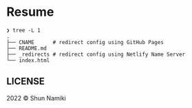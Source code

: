 # Resume

```shell
❯ tree -L 1
.
├── CNAME      # redirect config using GitHub Pages
├── README.md
├── _redirects # redirect config using Netlify Name Server
└── index.html
```

## LICENSE

2022 © Shun Namiki

